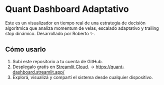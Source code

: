 # Quant Dashboard Adaptativo

Este es un visualizador en tiempo real de una estrategia de decisión algorítmica que analiza momentum de velas, escalado adaptativo y trailing stop dinámico. Desarrollado por Roberto ✨.

## Cómo usarlo

1. Subí este repositorio a tu cuenta de GitHub.
2. Desplegalo gratis en [Streamlit Cloud](https://streamlit.io/cloud). -> https://quant-dashboard.streamlit.app/
3. Explorá, visualizá y compartí el sistema desde cualquier dispositivo.
